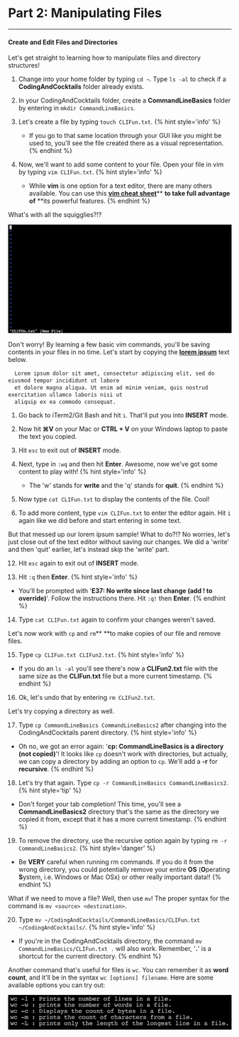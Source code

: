 # Part 2: Manipulating Files

---

#### Create and Edit Files and Directories

Let's get straight to learning how to manipulate files and directory structures!

1. Change into your home folder by typing `cd ~`. Type `ls -al` to check if a **CodingAndCocktails** folder already exists.

2. In your CodingAndCocktails folder, create a **CommandLineBasics** folder by entering in `mkdir CommandLineBasics`.

3. Let's create a file by typing `touch CLIFun.txt`.
   {% hint style='info' %}
   * If you go to that same location through your GUI like you might be used to, you'll see the file created there as a visual representation.
   {% endhint %}

4. Now, we'll want to add some content to your file. Open your file in vim by typing `vim CLIFun.txt`.
   {% hint style='info' %}
   * While **vim** is one option for a text editor, there are many others available. You can use this [**vim cheat sheet**](https://vim.rtorr.com/)** **to take full advantage of** **its powerful features.
   {% endhint %}

What's with all the squigglies?!?

![](/images/vim_squigglies.png)

Don't worry! By learning a few basic vim commands, you'll be saving contents in your files in no time. Let's start by copying the [**lorem ipsum**](https://en.wikipedia.org/wiki/Lorem_ipsum) text below.

 ```
   Lorem ipsum dolor sit amet, consectetur adipiscing elit, sed do eiusmod tempor incididunt ut labore
   et dolore magna aliqua. Ut enim ad minim veniam, quis nostrud exercitation ullamco laboris nisi ut
   aliquip ex ea commodo consequat.
   ```
1. Go back to iTerm2/Git Bash and hit `i`. That'll put you into **INSERT** mode.

7. Now hit **⌘V** on your Mac or **CTRL + V** on your Windows laptop to paste the text you copied.

8. Hit `esc` to exit out of **INSERT** mode.

9. Next, type in `:wq` and then hit **Enter**. Awesome, now we've got some content to play with!
   {% hint style='info' %}
   * The 'w' stands for **write** and the 'q' stands for **quit**.
   {% endhint %}

10. Now type `cat CLIFun.txt` to display the contents of the file. Cool!

11. To add more content, type `vim CLIFun.txt` to enter the editor again. Hit `i` again like we did before and start entering in some text.

But that messed up our lorem ipsum sample! What to do?!? No worries, let's just close out of the text editor without saving our changes. We did a 'write' and then 'quit' earlier, let's instead skip the 'write' part.

12. Hit `esc` again to exit out of **INSERT** mode.

13. Hit `:q` then **Enter**.
   {% hint style='info' %}
   * You'll be prompted with '**E37: No write since last change \(add ! to override\)**'. Follow the instructions there. Hit `:q!` then **Enter**.
   {% endhint %}

14. Type `cat CLIFun.txt` again to confirm your changes weren't saved.

Let's now work with `cp` and `rm`** **to make copies of our file and remove files.

15. Type `cp CLIFun.txt CLIFun2.txt`.
   {% hint style='info' %}
   * If you do an `ls -al` you'll see there's now a **CLIFun2.txt** file with the same size as the **CLIFun.txt** file but a more current timestamp.
   {% endhint %}

16. Ok, let's undo that by entering `rm CLIFun2.txt`.

Let's try copying a directory as well.

17. Type `cp CommandLineBasics CommandLineBasics2` after changing into the CodingAndCocktails parent directory.
   {% hint style='info' %}
   * Oh no, we got an error again: '**cp: CommandLineBasics is a directory \(not copied\)**'! It looks like `cp` doesn't work with directories, but actually, we can copy a directory by adding an option to `cp`. We'll add a **-r** for **recursive**.
   {% endhint %}

18. Let's try that again. Type `cp -r CommandLineBasics CommandLineBasics2`.
   {% hint style='tip' %}
   * Don't forget your tab completion! This time, you'll see a **CommandLineBasics2** directory that's the same as the directory we copied it from, except that it has a more current timestamp.
   {% endhint %}

19. To remove the directory, use the recursive option again by typing `rm -r CommandLineBasics2`.
   {% hint style='danger' %}
   * Be **VERY** careful when running rm commands. If you do it from  the wrong directory, you could potentially remove your entire **OS** \(**O**perating **S**ystem, i.e. Windows or Mac OSx\) or other really important data!!
   {% endhint %}

What if we need to move a file? Well, then use `mv`! The proper syntax for the command is `mv <source> <destination>`.

20. Type `mv ~/CodingAndCocktails/CommandLineBasics/CLIFun.txt ~/CodingAndCocktails/`.
   {% hint style='info' %}
   * If you're in the CodingAndCocktails directory, the command `mv CommandLineBasics/CLIFun.txt .` will also work. Remember, '**.**' is a shortcut for the current directory.
   {% endhint %}


Another command that's useful for files is `wc`. You can remember it as **word count**, and it'll be in the syntax `wc [options] filename`. Here are some available options you can try out:

![](/images/wc_options.png)

